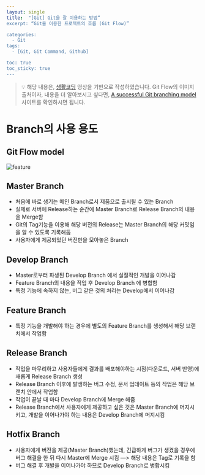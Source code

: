 ```yaml
---
layout: single
title:  "[Git] Git을 잘 이용하는 방법“
excerpt: “Git을 이용한 프로젝트의 흐름 (Git Flow)”

categories:
  - Git
tags:
  - [Git, Git Command, Github]

toc: true
toc_sticky: true
---
```

> 💡 해당 내용은, [생활코딩](https://www.youtube.com/playlist?list=PLuHgQVnccGMA8iwZwrGyNXCGy2LAAsTXk) 영상을 기반으로 작성하였습니다.
> Git Flow의 이미지 출처이자, 내용을 더 알아보시고 싶다면, [A successful Git branching model](https://nvie.com/posts/a-successful-git-branching-model/) 사이트를 확인하시면 됩니다.

# Branch의 사용 용도
## Git Flow model
![feature](https://user-images.githubusercontent.com/100764055/157468464-0921cb12-30b1-4b00-a792-acf92487234a.png)  


## Master Branch
- 처음에 바로 생기는 메인 Branch로서 제품으로 출시될 수 있는 Branch
- 실제로 서버에 Release하는 순간에 Master Branch로 Release Branch의 내용을 Merge함
- Git의 Tag기능을 이용해 해당 버전의 Release는 Master Branch의 해당 커밋임을 알 수 있도록 기록해둠
- 사용자에게 제공되었던 버전만을 모아놓은 Branch

## Develop Branch
- Master로부터 파생된 Develop Branch 에서 실질적인 개발을 이어나감
- Feature Branch의 내용을 작업 후 Develop Branch 에 병합함
- 특정 기능에 속하지 않는, 버그 같은 것의 처리는 Develop에서 이어나감

## Feature Branch
-  특정 기능을 개발해야 하는 경우에 별도의 Feature Branch를 생성해서 해당 브랜치에서 작업함

## Release Branch
- 작업을 마무리하고 사용자들에게 결과를 배포해야하는 시점(다운로드, 서버 반영)에 새롭게 Release Branch 생성
- Release Branch 이후에 발생하는 버그 수정, 문서 업데이트 등의 작업은 해당 브랜치 안에서 작업함
- 작업이 끝날 때 마다 Develop Branch에 Merge 해줌
- Release Branch에서 사용자에게 제공하고 싶은 것은 Master Branch에 머지시키고, 개발을 이어나가야 하는 내용은 Develop Branch에 머지시킴

## Hotfix Branch
- 사용자에게 버전을 제공(Master Branch)했는데, 긴급하게 버그가 생겼을 경우에 버그 해결을 한 뒤 다시 Master에 Merge 시킴 —> 해당 내용은 Tag로 기록을 함
- 버그 해결 후 개발을 이어나가야 하므로 Develop Branch로 병합시킴
